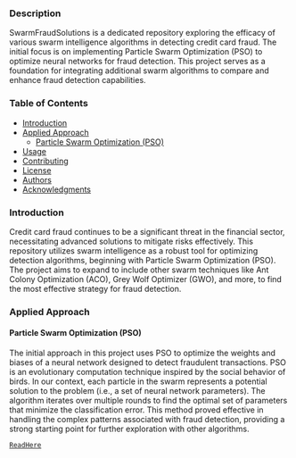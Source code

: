 ### Description
SwarmFraudSolutions is a dedicated repository exploring the efficacy of various swarm intelligence algorithms in detecting credit card fraud. The initial focus is on implementing Particle Swarm Optimization (PSO) to optimize neural networks for fraud detection. This project serves as a foundation for integrating additional swarm algorithms to compare and enhance fraud detection capabilities.

### Table of Contents
- [Introduction](#introduction)
- [Applied Approach](#applied-approach)
  - [Particle Swarm Optimization (PSO)](#particle-swarm-optimization-pso)
- [Usage](#usage)
- [Contributing](#contributing)
- [License](#license)
- [Authors](#authors)
- [Acknowledgments](#acknowledgments)

### Introduction
Credit card fraud continues to be a significant threat in the financial sector, necessitating advanced solutions to mitigate risks effectively. This repository utilizes swarm intelligence as a robust tool for optimizing detection algorithms, beginning with Particle Swarm Optimization (PSO). The project aims to expand to include other swarm techniques like Ant Colony Optimization (ACO), Grey Wolf Optimizer (GWO), and more, to find the most effective strategy for fraud detection.

### Applied Approach

#### Particle Swarm Optimization (PSO)
The initial approach in this project uses PSO to optimize the weights and biases of a neural network designed to detect fraudulent transactions. PSO is an evolutionary computation technique inspired by the social behavior of birds. In our context, each particle in the swarm represents a potential solution to the problem (i.e., a set of neural network parameters). The algorithm iterates over multiple rounds to find the optimal set of parameters that minimize the classification error. This method proved effective in handling the complex patterns associated with fraud detection, providing a strong starting point for further exploration with other algorithms.

[`ReadHere`](ParticleSwarmOptimization/pso.MD)